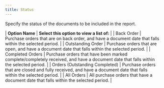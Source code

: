 ```yaml
---
title: Status
---
```



Specify the status of the documents to be included in the report.


| **Option Name** | **Select this option to view a list of:** |
| Back Order | Purchase orders that are on back order, and have a document date that  falls within the selected period. |
| Outstanding Order | Purchase orders that are open, and have a document date that falls within  the selected period. |
| Completed Orders | Purchase orders that have been marked complete/completely received,  and have a document date that falls within the selected period. |
| Orders (Outstanding Completed) | Purchase orders that are closed and fully received, and have a document  date that falls within the selected period. |
| All Orders | All purchase orders that have a document date that falls within the  selected period. |

